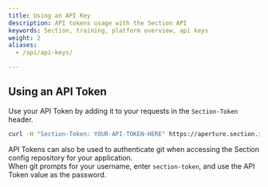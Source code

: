 ```yaml
---
title: Using an API Key
description: API tokens usage with the Section API
keywords: Section, training, platform overview, api keys
weight: 2
aliases:
  - /api/api-keys/

---
```

## Using an API Token

Use your API Token by adding it to your requests in the `Section-Token` header.

```bash
curl -H "Section-Token: YOUR-API-TOKEN-HERE" https://aperture.section.io/api/v1
```

API Tokens can also be used to authenticate git when accessing the Section config repository for your application.  
When git prompts for your username, enter `section-token`, and use the API Token value as the password.
